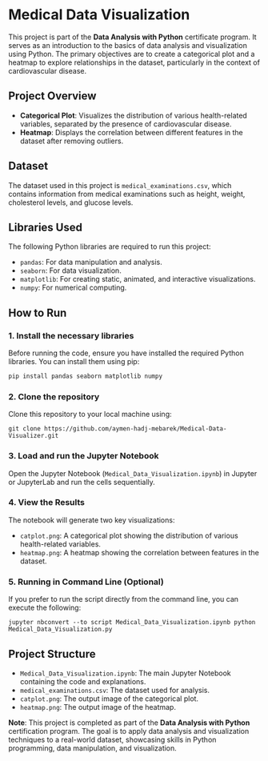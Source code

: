 # Medical Data Visualization

This project is part of the **Data Analysis with Python** certificate program. It serves as an introduction to the basics of data analysis and visualization using Python. The primary objectives are to create a categorical plot and a heatmap to explore relationships in the dataset, particularly in the context of cardiovascular disease.

## Project Overview

- **Categorical Plot**: Visualizes the distribution of various health-related variables, separated by the presence of cardiovascular disease.
- **Heatmap**: Displays the correlation between different features in the dataset after removing outliers.

## Dataset

The dataset used in this project is `medical_examinations.csv`, which contains information from medical examinations such as height, weight, cholesterol levels, and glucose levels.

## Libraries Used

The following Python libraries are required to run this project:

- `pandas`: For data manipulation and analysis.
- `seaborn`: For data visualization.
- `matplotlib`: For creating static, animated, and interactive visualizations.
- `numpy`: For numerical computing.

## How to Run

### 1. Install the necessary libraries

Before running the code, ensure you have installed the required Python libraries. You can install them using pip:

```bash
pip install pandas seaborn matplotlib numpy
```

### 2. Clone the repository

Clone this repository to your local machine using:

`git clone https://github.com/aymen-hadj-mebarek/Medical-Data-Visualizer.git`

### 3. Load and run the Jupyter Notebook

Open the Jupyter Notebook (`Medical_Data_Visualization.ipynb`) in Jupyter or JupyterLab and run the cells sequentially.

### 4. View the Results

The notebook will generate two key visualizations:

- `catplot.png`: A categorical plot showing the distribution of various health-related variables.
- `heatmap.png`: A heatmap showing the correlation between features in the dataset.

### 5. Running in Command Line (Optional)

If you prefer to run the script directly from the command line, you can execute the following:

`jupyter nbconvert --to script Medical_Data_Visualization.ipynb python Medical_Data_Visualization.py`

## Project Structure

- `Medical_Data_Visualization.ipynb`: The main Jupyter Notebook containing the code and explanations.
- `medical_examinations.csv`: The dataset used for analysis.
- `catplot.png`: The output image of the categorical plot.
- `heatmap.png`: The output image of the heatmap.

**Note**: This project is completed as part of the **Data Analysis with Python** certification program. The goal is to apply data analysis and visualization techniques to a real-world dataset, showcasing skills in Python programming, data manipulation, and visualization.
